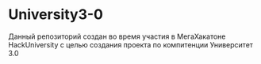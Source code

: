 # University3-0
Данный репозиторий создан во время участия в МегаХакатоне HackUniversity c целью создания проекта по компитенции Университет 3.0
